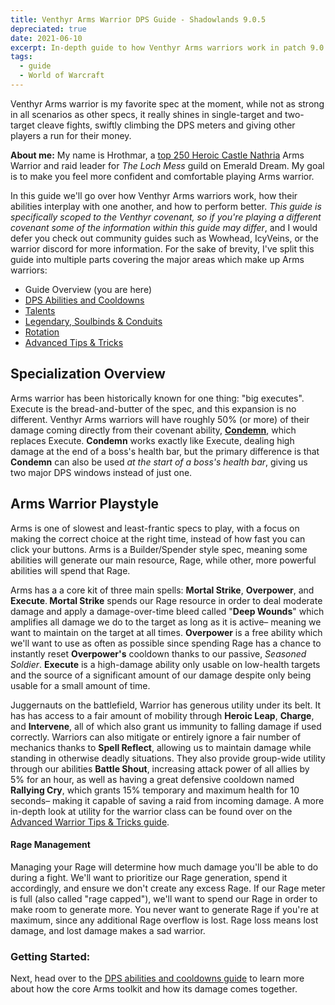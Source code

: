 ```yaml
---
title: Venthyr Arms Warrior DPS Guide - Shadowlands 9.0.5
depreciated: true
date: 2021-06-10
excerpt: In-depth guide to how Venthyr Arms warriors work in patch 9.0.5, including how their abilities interplay with one another, and how to perform better.
tags:
  - guide
  - World of Warcraft
---
```


Venthyr Arms warrior is my favorite spec at the moment, while not as strong in all scenarios as other specs, it really shines in single-target and two-target cleave fights, swiftly climbing the DPS meters and giving other players a run for their money.

<strong>About me:</strong>
My name is Hrothmar, a <a href="https://www.warcraftlogs.com/character/us/emerald-dream/hrothguard#zone=26&amp;partition=2">top 250 Heroic Castle Nathria</a> Arms Warrior and raid leader for <em>The Loch Mess</em> guild on Emerald Dream. My goal is to make you feel more confident and comfortable playing Arms warrior.

In this guide we'll go over how Venthyr Arms warriors work, how their abilities interplay with one another, and how to perform better. <em>This guide is specifically scoped to the Venthyr covenant, so if you're playing a different covenant some of the information within this guide may differ</em>, and I would defer you check out community guides such as Wowhead, IcyVeins, or the warrior discord for more information. For the sake of brevity, I've split this guide into multiple parts covering the major areas which make up Arms warriors:
<ul>
 	<li>Guide Overview (you are here)</li>
 	<li><a href="https://hrothmar.com/guides/venthyr-arms-warrior-abilities-guide">DPS Abilities and Cooldowns</a></li>
 	<li><a href="https://hrothmar.com/guides/venthyr-arms-warrior-talent-guide">Talents</a></li>
 	<li><a href="https://hrothmar.com/guides/venthyr-arms-warrior-legendary-soulbinds-conduits-guide">Legendary, Soulbinds &amp; Conduits</a></li>
 	<li><a href="https://hrothmar.com/guides/venthyr-arms-warrior-rotation-guide">Rotation</a></li>
 	<li><a href="https://hrothmar.com/guides/advanced-arms-warrior-tips-tricks/">Advanced Tips &amp; Tricks</a></li>
</ul>

<h2>Specialization Overview</h2>
Arms warrior has been historically known for one thing: "big executes". Execute is the bread-and-butter of the spec, and this expansion is no different. Venthyr Arms warriors will have roughly 50% (or more) of their damage coming directly from their covenant ability, <strong><a href="https://www.wowhead.com/spell=317349/condemn">Condemn</a></strong>, which replaces Execute. <strong>Condemn</strong> works exactly like Execute, dealing high damage at the end of a boss's health bar, but the primary difference is that <strong>Condemn</strong> can also be used <em>at the start of a boss's health bar</em>, giving us two major DPS windows instead of just one.

<h2>Arms Warrior Playstyle</h2>
Arms is one of slowest and least-frantic specs to play, with a focus on making the correct choice at the right time, instead of how fast you can click your buttons. Arms is a Builder/Spender style spec, meaning some abilities will generate our main resource, Rage, while other, more powerful abilities will spend that Rage.

Arms has a a core kit of three main spells: <strong>Mortal Strike</strong>, <strong>Overpower</strong>, and <strong>Execute</strong>.<strong> Mortal Strike</strong> spends our Rage resource in order to deal moderate damage and apply a damage-over-time bleed called "<strong>Deep Wounds</strong>" which amplifies all damage we do to the target as long as it is active– meaning we want to maintain on the target at all times. <strong>Overpower</strong> is a free ability which we'll want to use as often as possible since spending Rage has a chance to instantly reset <strong>Overpower's</strong> cooldown thanks to our passive, <em>Seasoned Soldier</em>. <strong>Execute</strong> is a high-damage ability only usable on low-health targets and the source of a significant amount of our damage despite only being usable for a small amount of time.

Juggernauts on the battlefield, Warrior has generous utility under its belt. It has has access to a fair amount of mobility through <strong>Heroic Leap</strong>, <strong>Charge</strong>, and <strong>Intervene</strong>, all of which also grant us immunity to falling damage if used correctly. Warriors can also mitigate or entirely ignore a fair number of mechanics thanks to <strong>Spell Reflect</strong>, allowing us to maintain damage while standing in otherwise deadly situations. They also provide group-wide utility through our abilities <strong>Battle Shout</strong>, increasing attack power of all allies by 5% for an hour, as well as having a great defensive cooldown named <strong>Rallying Cry</strong>, which grants 15% temporary and maximum health for 10 seconds– making it capable of saving a raid from incoming damage. A more in-depth look at utility for the warrior class can be found over on the <a href="https://hrothmar.com/guides/advanced-arms-warrior-tips-tricks/">Advanced Warrior Tips &amp; Tricks guide</a>.
<h4>Rage Management</h4>
Managing your Rage will determine how much damage you'll be able to do during a fight. We'll want to prioritize our Rage generation, spend it accordingly, and ensure we don't create any excess Rage. If our Rage meter is full (also called "rage capped"), we'll want to spend our Rage in order to make room to generate more. You never want to generate Rage if you're at maximum, since any additional Rage overflow is lost. Rage loss means lost damage, and lost damage makes a sad warrior.
<h3>Getting Started:</h3>
Next, head over to the <a href="https://hrothmar.com/guides/venthyr-arms-warrior-abilities-guide">DPS abilities and cooldowns guide</a> to learn more about how the core Arms toolkit and how its damage comes together.